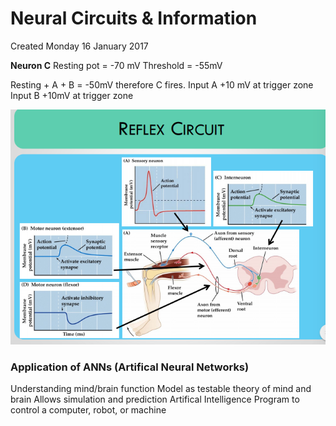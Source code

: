 # Neural Circuits & Information
Created Monday 16 January 2017

**Neuron C**
Resting pot = -70 mV
Threshold = -55mV
	
Resting + A + B = -50mV
therefore C fires.
Input A
+10 mV at trigger zone
Input B
+10mV at trigger zone


![](./Neural_Circuits_&_Information/pasted_image.png)

### Application of ANNs (Artifical Neural Networks)
Understanding mind/brain function
Model as testable theory of mind and brain
Allows simulation and prediction
Artifical Intelligence
Program to control a computer, robot, or machine
		


